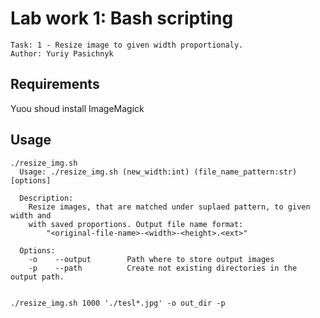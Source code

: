 # Lab work 1: Bash scripting
    Task: 1 - Resize image to given width proportionaly.
    Author: Yuriy Pasichnyk


## Requirements 

Yuou shoud install ImageMagick

## Usage

```$shell
./resize_img.sh
  Usage: ./resize_img.sh (new_width:int) (file_name_pattern:str) [options]

  Description:
  	Resize images, that are matched under suplaed pattern, to given width and
  	with saved proportions. Output file name format:
  		"<original-file-name>-<width>-<height>.<ext>"

  Options:
    -o    --output        Path where to store output images
    -p    --path          Create not existing directories in the output path.


./resize_img.sh 1000 './tesl*.jpg' -o out_dir -p
```
